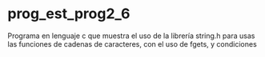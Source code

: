 # prog_est_prog2_6
Programa en lenguaje c que muestra el uso de la librería string.h para usas las funciones de cadenas de caracteres, con el uso de fgets, y condiciones 
